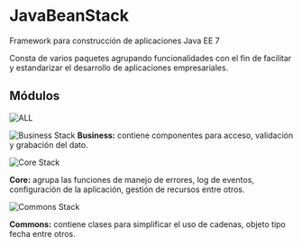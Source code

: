 # JavaBeanStack
Framework para construcción de aplicaciones Java EE 7

Consta de varios paquetes agrupando funcionalidades con el fin de facilitar y estandarizar el desarrollo de aplicaciones empresariales. 

## Módulos ##

![ALL](https://github.com/jencisopy/JavaBeanStack/blob/master/images/javabeanstack_all.png)

![Business Stack](https://github.com/jencisopy/JavaBeanStack/blob/master/business/src/main/resources/images/javabeanstack_business.png)
**Business:** contiene componentes para acceso, validación y grabación del dato.

![Core Stack](https://github.com/jencisopy/JavaBeanStack/blob/master/core/src/main/resources/images/javabeanstack_core.png)

**Core:** agrupa las funciones de manejo de errores, log de eventos, configuración de la aplicación, gestión de recursos entre otros.

![Commons Stack](https://github.com/jencisopy/JavaBeanStack/blob/master/commons/src/main/resources/images/javabeanstack_commons.png)

**Commons:** contiene clases para simplificar el uso de cadenas, objeto tipo fecha entre otros.







